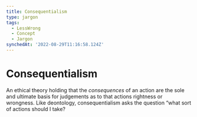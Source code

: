 ```yaml
---
title: Consequentialism
type: jargon
tags:
  - LessWrong
  - Concept
  - Jargon
synchedAt: '2022-08-29T11:16:58.124Z'
---
```

# Consequentialism



An ethical theory holding that the *consequences* of an action are the sole and ultimate basis for judgements as to that actions rightness or wrongness. Like deontology, consequentialism asks the question “what sort of actions should I take?  
 